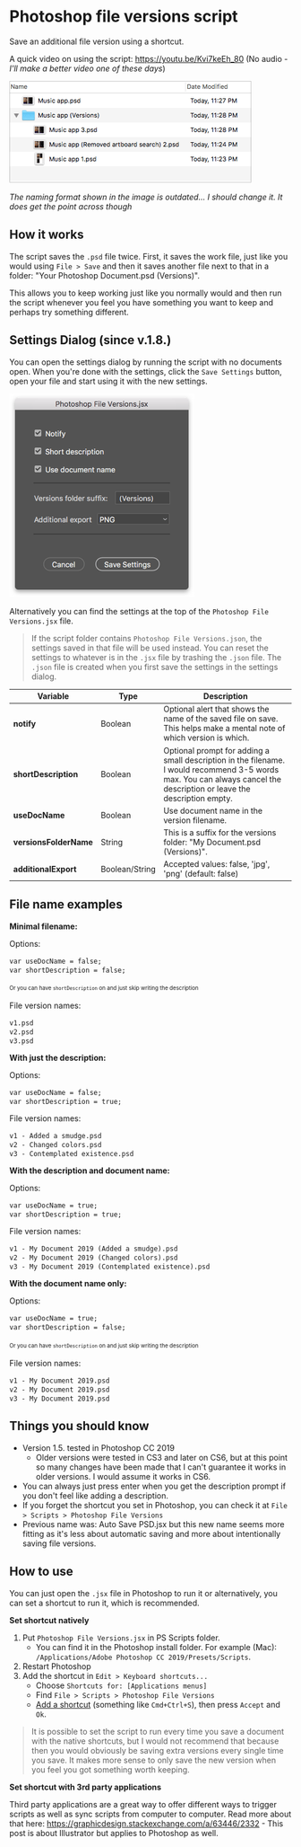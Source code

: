 # Photoshop file versions script

Save an additional file version using a shortcut.

A quick video on using the script: https://youtu.be/Kvi7keEh_80 (No audio - _I'll make a better video one of these days_)

![](readme_img/Example.png)


_The naming format shown in the image is outdated... I should change it. It does get the point across though_


## How it works

The script saves the `.psd` file twice. First, it saves the work file, just like you would using `File > Save` and then it saves another file next to that in a folder: "Your Photoshop Document.psd (Versions)".

This allows you to keep working just like you normally would and then run the script whenever you feel you have something you want to keep and perhaps try something different.

## Settings Dialog (since v.1.8.)

You can open the settings dialog by running the script with no documents open. When you're done with the settings, click the `Save Settings` button, open your file and start using it with the new settings.

![](readme_img/Settings.png)

Alternatively you can find the settings at the top of the `Photoshop File Versions.jsx` file.

> If the script folder contains `Photoshop File Versions.json`, the settings saved in that file will be used instead. You can reset the settings to whatever is in the `.jsx` file by trashing the `.json` file. The `.json` file is created when you first save the settings in the settings dialog.

| Variable               | Type    | Description                                                                                                            |
|------------------------|---------|------------------------------------------------------------------------------------------------------------------------|
| **notify**             | Boolean | Optional alert that shows the name of the saved file on save. This helps make a mental note of which version is which. |
| **shortDescription**   | Boolean | Optional prompt for adding a small description in the filename. I would recommend 3-5 words max. You can always cancel the description or leave the description empty.                      |
| **useDocName**         | Boolean | Use document name in the version filename.                                                                            |
| **versionsFolderName** | String  | This is a suffix for the versions folder: "My Document.psd (Versions)".                                                |
| **additionalExport**   | Boolean/String| Accepted values: false, 'jpg', 'png' (default: false)

## File name examples

**Minimal filename:**

Options:
```
var useDocName = false;
var shortDescription = false;
```
<sup><sub>Or you can have `shortDescription` on and just skip writing the description</sub></sup>

File version names:
```
v1.psd
v2.psd
v3.psd
```

**With just the description:**

Options:
```
var useDocName = false;
var shortDescription = true;
```

File version names:
```
v1 - Added a smudge.psd
v2 - Changed colors.psd
v3 - Contemplated existence.psd
```

**With the description and document name:**

Options:
```
var useDocName = true;
var shortDescription = true;
```

File version names:
```
v1 - My Document 2019 (Added a smudge).psd
v2 - My Document 2019 (Changed colors).psd
v3 - My Document 2019 (Contemplated existence).psd
```

**With the document name only:**

Options:
```
var useDocName = true;
var shortDescription = false;
```
<sup><sub>Or you can have `shortDescription` on and just skip writing the description</sub></sup>

File version names:
```
v1 - My Document 2019.psd
v2 - My Document 2019.psd
v3 - My Document 2019.psd
```

## Things you should know

* Version 1.5. tested in Photoshop CC 2019
   * Older versions were tested in CS3 and later on CS6, but at this point so many changes have been made that I can't guarantee it works in older versions. I would assume it works in CS6.
* You can always just press enter when you get the description prompt if you don't feel like adding a description.
* If you forget the shortcut you set in Photoshop, you can check it at `File > Scripts > Photoshop File Versions`
* Previous name was: Auto Save PSD.jsx but this new name seems more fitting as it's less about automatic saving and more about intentionally saving file versions.

## How to use

You can just open the `.jsx` file in Photoshop to run it or alternatively, you can set a shortcut to run it, which is recommended.

**Set shortcut natively**

1. Put `Photoshop File Versions.jsx` in PS Scripts folder.
   - You can find it in the Photoshop install folder. For example (Mac): `/Applications/Adobe Photoshop CC 2019/Presets/Scripts`.
2. Restart Photoshop
3. Add the shortcut in `Edit > Keyboard shortcuts...`
   * Choose `Shortcuts for: [Applications menus]`
   * Find `File > Scripts > Photoshop File Versions`
   * [Add a shortcut](readme_img/Shortcut.png) (something like `Cmd+Ctrl+S`), then press `Accept` and `Ok`.
     
> It is possible to set the script to run every time you save a document with the native shortcuts, but I would not recommend that because then you would obviously be saving extra versions every single time you save. It makes more sense to only save the new version when you feel you got something worth keeping.
     
**Set shortcut with 3rd party applications**

Third party applications are a great way to offer different ways to trigger scripts as well as sync scripts from computer to computer. Read more about that here: https://graphicdesign.stackexchange.com/a/63446/2332 - This post is about Illustrator but applies to Photoshop as well.
